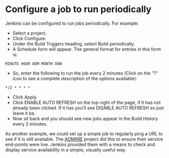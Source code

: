 Configure a job to run periodically
===================================

Jenkins can be configured to run jobs periodically. For example:

* Select a project.
* Click Configure.
* Under the Build Triggers heading, select Build periodically.
* A Schedule form will appear. The general format for entries in this form is:

```
MINUTE HOUR DOM MONTH DOW
```

* So, enter the following to run the job every 2 minutes (Click on the "?" icon to see a complete description of the options available):

```
*/2 * * * *
```

* Click Apply.
* Click ENABLE AUTO REFRESH on the top-right of the page, if it has not already been clicked. If it has you'll see DISABLE AUTO REFRESH so just leave it be.
* Now sit back and you should see new jobs appear in the Build History every 2 minutes.

As another example, we could set up a simple job to regularly ping a URL to see if it is still available. The [ADMIIRE](http://www.admire-project.eu/) project did this to ensure their service end-points were live. Jenkins provided them with a means to check and display service availability in a simple, visually useful way.

